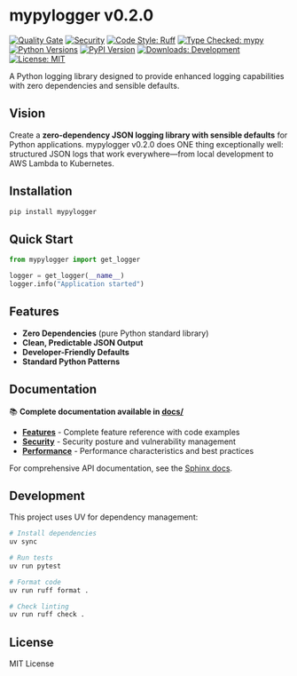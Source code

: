 # mypylogger v0.2.0

<!-- BADGES START -->
[![Quality Gate](https://img.shields.io/github/actions/workflow/status/stabbotco1/mypylogger/quality-gate.yml?style=flat&label=quality%20gate)](https://img.shields.io/github/actions/workflow/status/stabbotco1/mypylogger/quality-gate.yml?style=flat&label=quality%20gate) [![Security](https://img.shields.io/badge/security-verified-brightgreen?style=flat)](https://github.com/stabbotco1/mypylogger/security) [![Code Style: Ruff](https://img.shields.io/badge/code%20style-ruff-000000?style=flat)](https://img.shields.io/badge/code%20style-ruff-000000?style=flat) [![Type Checked: mypy](https://img.shields.io/badge/type%20checked-mypy-blue?style=flat)](https://img.shields.io/badge/type%20checked-mypy-blue?style=flat) [![Python Versions](https://img.shields.io/pypi/pyversions/mypylogger?style=flat)](https://img.shields.io/pypi/pyversions/mypylogger?style=flat) [![PyPI Version](https://img.shields.io/pypi/v/mypylogger?style=flat)](https://img.shields.io/pypi/v/mypylogger?style=flat) [![Downloads: Development](https://img.shields.io/badge/downloads-development-yellow?style=flat)](https://img.shields.io/badge/downloads-development-yellow?style=flat) [![License: MIT](https://img.shields.io/github/license/stabbotco1/mypylogger?style=flat)](https://img.shields.io/github/license/stabbotco1/mypylogger?style=flat)
<!-- BADGES END -->

A Python logging library designed to provide enhanced logging capabilities with zero dependencies and sensible defaults.

## Vision

Create a **zero-dependency JSON logging library with sensible defaults** for Python applications. mypylogger v0.2.0 does ONE thing exceptionally well: structured JSON logs that work everywhere—from local development to AWS Lambda to Kubernetes.

## Installation

```bash
pip install mypylogger
```

## Quick Start

```python
from mypylogger import get_logger

logger = get_logger(__name__)
logger.info("Application started")
```

## Features

- **Zero Dependencies** (pure Python standard library)
- **Clean, Predictable JSON Output**
- **Developer-Friendly Defaults**
- **Standard Python Patterns**

## Documentation

📚 **Complete documentation available in [docs/](docs/)**

- **[Features](docs/FEATURES.md)** - Complete feature reference with code examples
- **[Security](docs/SECURITY.md)** - Security posture and vulnerability management
- **[Performance](docs/PERFORMANCE.md)** - Performance characteristics and best practices

For comprehensive API documentation, see the [Sphinx docs](docs/source/).

## Development

This project uses UV for dependency management:

```bash
# Install dependencies
uv sync

# Run tests
uv run pytest

# Format code
uv run ruff format .

# Check linting
uv run ruff check .
```

## License

MIT License
